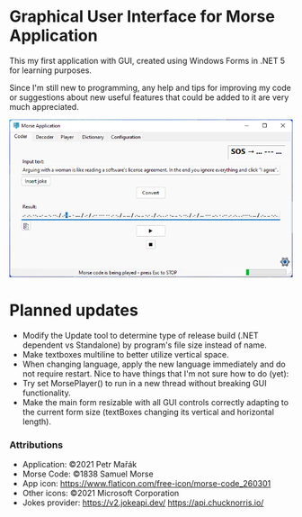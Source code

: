 # Graphical User Interface for Morse Application
This my first application with GUI, created using Windows Forms in .NET 5 for learning purposes.

Since I'm still new to programming, any help and tips for improving my code or suggestions about new useful features that could be added to it are very much appreciated.

![Morseapp main window](Morseapp.png)

# Planned updates
- Modify the Update tool to determine type of release build (.NET dependent vs Standalone) by program's file size instead of name.
- Make textboxes multiline to better utilize vertical space.
- When changing language, apply the new language immediately and do not require restart.
Nice to have things that I'm not sure how to do (yet):
- Try set MorsePlayer() to run in a new thread without breaking GUI functionality.
- Make the main form resizable with all GUI controls correctly adapting to the current form size (textBoxes changing its vertical and horizontal length).

### Attributions

- Application: ©2021 Petr Mařák
- Morse Code: ©1838 Samuel Morse
- App icon: https://www.flaticon.com/free-icon/morse-code_260301
- Other icons: ©2021 Microsoft Corporation
- Jokes provider: https://v2.jokeapi.dev/
                  https://api.chucknorris.io/
